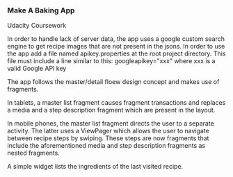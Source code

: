### Make A Baking App

Udacity Coursework

In order to handle lack of server data, the app uses a google custom search engine to get recipe
images that are not present in the jsons. In order to use the app add a file named apikey.properties
at the root project directory. This file must include a line similar to this:
googleapikey="xxx"
where xxx is a valid Google API key

The app follows the master/detail floew design concept and makes use of fragments.

In tablets, a master list fragment causes fragment transactions and replaces a media and a step
description fragment which are present in the layout.

In mobile phones, the master list fragment directs the user to a separate activity. The latter uses
a ViewPager which allows the user to navigate between recipe steps by swiping. These steps are now
fragments that include the aforementioned media and step description fragments as nested fragments.

A simple widget lists the ingredients of the last visited recipe.
